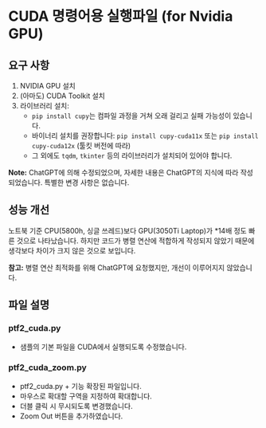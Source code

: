 # CUDA 명령어용 실행파일 (for Nvidia GPU)

## 요구 사항
1. NVIDIA GPU 설치
2. (아마도) CUDA Toolkit 설치
3. 라이브러리 설치:
   - `pip install cupy`는 컴파일 과정을 거쳐 오래 걸리고 실패 가능성이 있습니다. 
   - 바이너리 설치를 권장합니다: `pip install cupy-cuda11x` 또는 `pip install cupy-cuda12x` (툴킷 버전에 따라)
   - 그 외에도 `tqdm`, `tkinter` 등의 라이브러리가 설치되어 있어야 합니다.

**Note:** ChatGPT에 의해 수정되었으며, 자세한 내용은 ChatGPT의 지식에 따라 작성되었습니다. 특별한 변경 사항은 없습니다.

## 성능 개선

노트북 기준 CPU(5800h, 싱글 쓰레드)보다 GPU(3050Ti Laptop)가 *14배 정도 빠른 것으로 나타났습니다. 하지만 코드가 병렬 연산에 적합하게 작성되지 않았기 때문에 생각보다 차이가 크지 않은 것으로 보입니다.

**참고:** 병렬 연산 최적화를 위해 ChatGPT에 요청했지만, 개선이 이루어지지 않았습니다.

## 파일 설명

### ptf2_cuda.py
- 샘플의 기본 파일을 CUDA에서 실행되도록 수정했습니다.

### ptf2_cuda_zoom.py
- ptf2_cuda.py + 기능 확장된 파일입니다.
- 마우스로 확대할 구역을 지정하여 확대합니다.
- 더블 클릭 시 무시되도록 변경했습니다. 
- Zoom Out 버튼을 추가하였습니다. 
